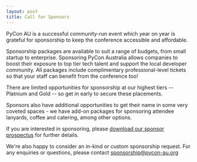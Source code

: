 ```yaml
---
layout: post
title: Call for Sponsors
---
```


PyCon AU is a successful community-run event which year on year is grateful for sponsorship to keep the conference accessible and affordable. 

Sponsorship packages are available to suit a range of budgets, from small startup to enterprise. Sponsoring PyCon Australia allows companies to boost their exposure to top tier tech talent and support the local developer community. All packages include complimentary professional-level tickets so that your staff can benefit from the conference too!

There are limited opportunities for sponsorship at our highest tiers -- Platnium and Gold -- so get in early to secure these placements. 

Sponsors also have additional opportunities to get their name in some very coveted spaces - we have add-on packages for sponsoring attendee lanyards, coffee and catering, among other options.

If you are interested in sponsoring, please [download our sponsor prospectus](/prospectus.pdf) for further details.

We're also happy to consider an in-kind or custom sponsorship request. For any enquiries or questions, please contact [sponsorship@pycon-au.org](mailto://sponsorship@pycon-au.org)
